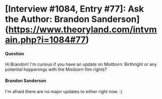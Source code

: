 # [Interview #1084, Entry #77]: Ask the Author: Brandon Sanderson](https://www.theoryland.com/intvmain.php?i=1084#77)

#### Question

Hi Brandon! I'm curious if you have an update on Mistborn: Birthright or any potential happenings with the Mistborn film rights?

#### Brandon Sanderson

I'm afraid there are no major updates to either right now. :(

